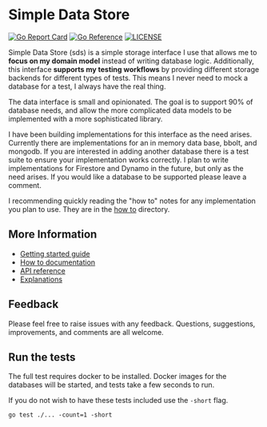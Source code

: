 # Simple Data Store

[![Go Report Card](https://goreportcard.com/badge/schafer14/sds?style=flat-square)](https://goreportcard.com/report/schafer14/sds)
[![Go Reference](https://pkg.go.dev/badge/github.com/schafer14/sds.svg)](https://pkg.go.dev/github.com/schafer14/sds)
[![LICENSE](https://img.shields.io/github/license/schafer14/sds.svg?style=flat-square)](https://github.com/schafer14/sds/blob/master/LICENSE)

Simple Data Store (sds) is a simple storage interface I use that allows me 
to **focus on my domain model** instead of writing database logic. Additionally, 
this interface **supports my testing workflows** by providing different storage 
backends for different types of tests. This means I never need to mock a database
for a test, I always have the real thing. 

The data interface is small and opinionated. The goal is to support 90% of 
database needs, and allow the more complicated data models to be implemented 
with a more sophisticated library. 

I have been building implementations for this interface as the need arises. 
Currently there are implementations for an in memory data base, bbolt, and
mongodb. If you are interested in adding another database there is a test 
suite to ensure your implementation works correctly. I plan to write implementations
for Firestore and Dynamo in the future, but only as the need arises. If you 
would like a database to be supported please leave a comment.

I recommending quickly reading the "how to" notes for any implementation you 
plan to use. They are in the [how to](./wiki/how-tos) directory.

## More Information 

- [Getting started guide](./wiki/getting-started.md)
- [How to documentation](./wiki/how-tos)
- [API reference](https://pkg.go.dev/github.com/schafer14/sds)
- [Explanations](./wiki/explanations)

## Feedback

Please feel free to raise issues with any feedback. Questions, suggestions, 
improvements, and comments are all welcome.

## Run the tests

The full test requires docker to be installed. Docker images for the databases
will be started, and tests take a few seconds to run. 

If you do not wish to have these tests included use the `-short` flag.

```console
go test ./... -count=1 -short
```
